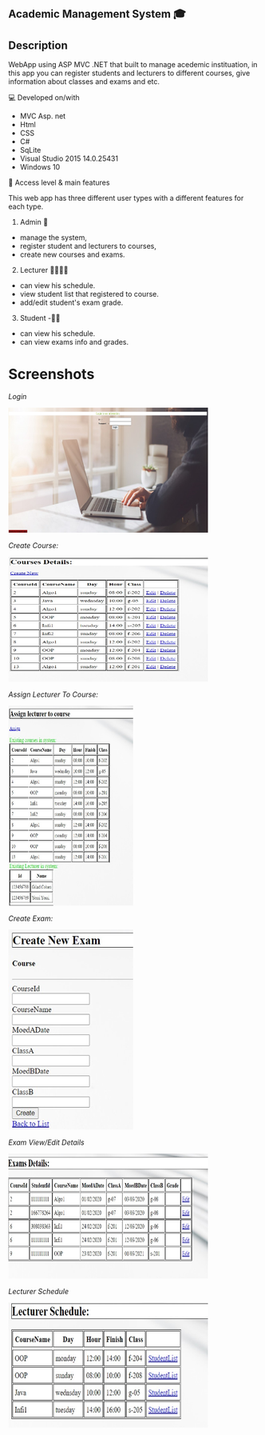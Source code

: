 
## Academic Management System 🎓

## Description 
WebApp using ASP MVC .NET that built to manage acedemic instituation,
in this app you can register students and lecturers to different courses, give information about classes and exams and etc.

💻 Developed on/with
* MVC Asp. net
* Html
* CSS
* C#
* SqLite
* Visual Studio 2015 14.0.25431
* Windows 10

👥 Access level & main features

This web app has three different user types with a different features for each type.
1. Admin 💼
* manage the system, 
* register student and lecturers to courses, 
* create new courses and exams.
2. Lecturer  👨‍🏫👩‍🏫
* can view his schedule. 
* view student list that registered to course.
* add/edit student's exam grade.
3. Student -👨‍🎓
* can view his schedule. 
* can view exams info and grades.

# Screenshots

<em>Login <p></p>
<img src="https://github.com/gilad4591/SceManagementSystem/blob/master/ScreenShots/login.jpg" width="400" height="250"/>

<em>Create Course: <p></p>
<img src="https://github.com/gilad4591/SceManagementSystem/blob/master/ScreenShots/createCourse.jpg" width="400" height="250"/>

<em>Assign Lecturer To Course: <p></p>
<img src="https://github.com/gilad4591/SceManagementSystem/blob/master/ScreenShots/assignLecturerToCourse.jpg" width="250" height="400"/>

<em>Create Exam: <p></p>
<img src="https://github.com/gilad4591/SceManagementSystem/blob/master/ScreenShots/createExam.jpg" width="250" height="400"/>

<em>Exam View/Edit Details <p></p>
<img src="https://github.com/gilad4591/SceManagementSystem/blob/master/ScreenShots/editExamSch.jpg" width="400" height="250"/>

<em>Lecturer Schedule <p></p>
<img src="https://github.com/gilad4591/SceManagementSystem/blob/master/ScreenShots/lect%20schdule.jpg" width="400" height="250"/>

</em>

